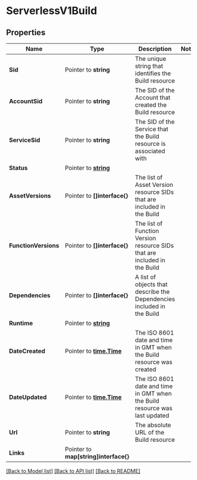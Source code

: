 # ServerlessV1Build

## Properties

Name | Type | Description | Notes
------------ | ------------- | ------------- | -------------
**Sid** | Pointer to **string** | The unique string that identifies the Build resource |
**AccountSid** | Pointer to **string** | The SID of the Account that created the Build resource |
**ServiceSid** | Pointer to **string** | The SID of the Service that the Build resource is associated with |
**Status** | Pointer to [**string**](BuildEnumStatus.md) |  |
**AssetVersions** | Pointer to **[]interface{}** | The list of Asset Version resource SIDs that are included in the Build |
**FunctionVersions** | Pointer to **[]interface{}** | The list of Function Version resource SIDs that are included in the Build |
**Dependencies** | Pointer to **[]interface{}** | A list of objects that describe the Dependencies included in the Build |
**Runtime** | Pointer to [**string**](BuildEnumRuntime.md) |  |
**DateCreated** | Pointer to [**time.Time**](time.Time.md) | The ISO 8601 date and time in GMT when the Build resource was created |
**DateUpdated** | Pointer to [**time.Time**](time.Time.md) | The ISO 8601 date and time in GMT when the Build resource was last updated |
**Url** | Pointer to **string** | The absolute URL of the Build resource |
**Links** | Pointer to **map[string]interface{}** |  |

[[Back to Model list]](../README.md#documentation-for-models) [[Back to API list]](../README.md#documentation-for-api-endpoints) [[Back to README]](../README.md)


